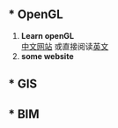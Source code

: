 ## * OpenGL 
   1. **Learn openGL**   
       [中文网站](https://learnopengl-cn.github.io/)  或直接阅读[英文]( https://learnopengl.com/)      
   2. **some website**    
 
## * GIS
## * BIM
